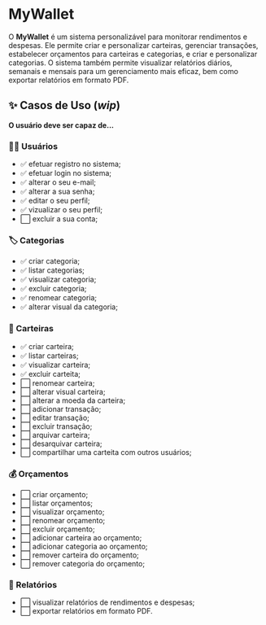 # MyWallet

O **MyWallet** é um sistema personalizável para monitorar rendimentos e despesas. Ele permite criar e personalizar carteiras, gerenciar
transações, estabelecer orçamentos para carteiras e categorias, e criar e personalizar categorias. O sistema também permite visualizar 
relatórios diários, semanais e mensais para um gerenciamento mais eficaz, bem como exportar relatórios em formato PDF.

## :sparkles: Casos de Uso (_wip_)

**O usuário deve ser capaz de...**
 
### :person_curly_hair: Usuários

- ✅ efetuar registro no sistema;
- ✅ efetuar login no sistema;
- ✅ alterar o seu e-mail;
- ✅ alterar a sua senha;
- ✅ editar o seu perfil;
- ✅ vizualizar o seu perfil;
- ⬜ excluir a sua conta;

### :label: Categorias

- ✅ criar categoria;
- ✅ listar categorias;
- ✅ visualizar categoria;
- ✅ excluir categoria;
- ✅ renomear categoria;
- ✅ alterar visual da categoria;

### :purse: Carteiras

- ✅ criar carteira;
- ✅ listar carteiras;
- ✅ visualizar carteira;
- ✅ excluir carteita;
- ⬜ renomear carteira;
- ⬜ alterar visual carteira;
- ⬜ alterar a moeda da carteira;
- ⬜ adicionar transação;
- ⬜ editar transação;
- ⬜ excluir transação;
- ⬜ arquivar carteira;
- ⬜ desarquivar carteira;
- ⬜ compartilhar uma carteita com outros usuários;

### :moneybag: Orçamentos

- ⬜ criar orçamento;
- ⬜ listar orçamentos;
- ⬜ visualizar orçamento;
- ⬜ renomear orçamento;
- ⬜ excluir orçamento;
- ⬜ adicionar carteira ao orçamento;
- ⬜ adicionar categoria ao orçamento;
- ⬜ remover carteira do orçamento;
- ⬜ remover categoria do orçamento;

### 	:memo: Relatórios

- ⬜ visualizar relatórios de rendimentos e despesas;
- ⬜ exportar relatórios em formato PDF.
